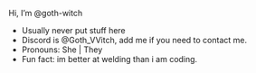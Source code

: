 Hi, I’m @goth-witch
- Usually never put stuff here
- Discord is @Goth_VVitch, add me if you need to contact me.
- Pronouns: She | They
- Fun fact: im better at welding than i am coding.
